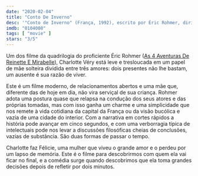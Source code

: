 ```yaml
---
date: "2020-02-04"
title: "Conto De Inverno"
desc: '"Conto de Inverno" (França, 1992), escrito por Éric Rohmer, dirigido por Éric Rohmer, com Charlotte Véry, Frédéric van den Driessche e Michel Voletti. Mais um DVD de Éric Rohmer.'
imdb: "0104008"
tags: [ "movie" ]
stars: "3/5"
---
```

Um dos filme da quadrilogia do proficiente Éric Rohmer ([As 4 Aventuras De Reinette E Mirabelle](/as-4-aventuras-de-reinette-e-mirabelle)), Charlotte Véry está leve e tresloucada em um papel de mãe solteira dividida entre três amores: dois presentes não lhe bastam, um ausente é sua razão de viver.

Este é um filme moderno, de relacionamentos abertos e uma mãe que, diferente das de hoje em dia, não vira serviçal de sua criança. Rohmer adota uma postura quase que relapsa na condução dos seus atores e das próprias tomadas, mas com isso ganha um charme e uma simplicidade que nos remete à vida cotidiana da capital da França ou da visão bucólica e vazia de uma cidade do interior. Com a narrativa em cortes rápidos a história pode avançar em cinco segundos, e com uma verborragia típica de intelectuais pode nos levar a discussões filosóficas cheias de conclusões, vazias de substância. São duas formas de passar o tempo.

Charlotte faz Félicie, uma mulher que viveu o grande amor e o perdeu por um lapso de memória. Este é o filme para descobrirmos com quem ela vai ficar no final, e a comédia surge quando descobrimos que ela toma grandes decisões depois de refletir por dois minutos.
